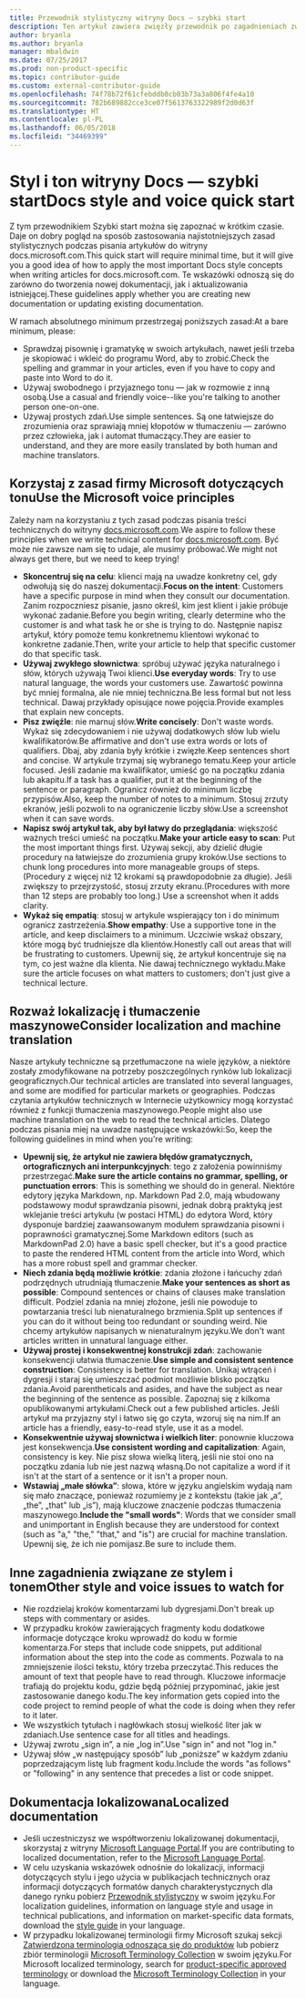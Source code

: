 ```yaml
---
title: Przewodnik stylistyczny witryny Docs — szybki start
description: Ten artykuł zawiera zwięzły przewodnik po zagadnieniach związanych ze stylem, zawierający podstawowe tematy umożliwiające rozpoczęcie pracy z witryną docs.microsoft.com.
author: bryanla
ms.author: bryanla
manager: mbaldwin
ms.date: 07/25/2017
ms.prod: non-product-specific
ms.topic: contributor-guide
ms.custom: external-contributor-guide
ms.openlocfilehash: 74f78b72f61cfebddb0cb03b73a3a806f4fe4a10
ms.sourcegitcommit: 782b689882cce3ce07f5613763322989f2d0d63f
ms.translationtype: HT
ms.contentlocale: pl-PL
ms.lasthandoff: 06/05/2018
ms.locfileid: "34469399"
---
```

# <a name="docs-style-and-voice-quick-start"></a><span data-ttu-id="d9ed6-103">Styl i ton witryny Docs — szybki start</span><span class="sxs-lookup"><span data-stu-id="d9ed6-103">Docs style and voice quick start</span></span>

<span data-ttu-id="d9ed6-104">Z tym przewodnikiem Szybki start można się zapoznać w krótkim czasie. Daje on dobry pogląd na sposób zastosowania najistotniejszych zasad stylistycznych podczas pisania artykułów do witryny docs.microsoft.com.</span><span class="sxs-lookup"><span data-stu-id="d9ed6-104">This quick start will require minimal time, but it will give you a good idea of how to apply the most important Docs style concepts when writing articles for docs.microsoft.com.</span></span> <span data-ttu-id="d9ed6-105">Te wskazówki odnoszą się do zarówno do tworzenia nowej dokumentacji, jak i aktualizowania istniejącej.</span><span class="sxs-lookup"><span data-stu-id="d9ed6-105">These guidelines apply whether you are creating new documentation or updating existing documentation.</span></span>

<span data-ttu-id="d9ed6-106">W ramach absolutnego minimum przestrzegaj poniższych zasad:</span><span class="sxs-lookup"><span data-stu-id="d9ed6-106">At a bare minimum, please:</span></span>

- <span data-ttu-id="d9ed6-107">Sprawdzaj pisownię i gramatykę w swoich artykułach, nawet jeśli trzeba je skopiować i wkleić do programu Word, aby to zrobić.</span><span class="sxs-lookup"><span data-stu-id="d9ed6-107">Check the spelling and grammar in your articles, even if you have to copy and paste into Word to do it.</span></span>
- <span data-ttu-id="d9ed6-108">Używaj swobodnego i przyjaznego tonu — jak w rozmowie z inną osobą.</span><span class="sxs-lookup"><span data-stu-id="d9ed6-108">Use a casual and friendly voice--like you're talking to another person one-on-one.</span></span>
- <span data-ttu-id="d9ed6-109">Używaj prostych zdań.</span><span class="sxs-lookup"><span data-stu-id="d9ed6-109">Use simple sentences.</span></span> <span data-ttu-id="d9ed6-110">Są one łatwiejsze do zrozumienia oraz sprawiają mniej kłopotów w tłumaczeniu — zarówno przez człowieka, jak i automat tłumaczący.</span><span class="sxs-lookup"><span data-stu-id="d9ed6-110">They are easier to understand, and they are more easily translated by both human and machine translators.</span></span>

## <a name="use-the-microsoft-voice-principles"></a><span data-ttu-id="d9ed6-111">Korzystaj z zasad firmy Microsoft dotyczących tonu</span><span class="sxs-lookup"><span data-stu-id="d9ed6-111">Use the Microsoft voice principles</span></span>

<span data-ttu-id="d9ed6-112">Zależy nam na korzystaniu z tych zasad podczas pisania treści technicznych do witryny [docs.microsoft.com](https://docs.microsoft.com).</span><span class="sxs-lookup"><span data-stu-id="d9ed6-112">We aspire to follow these principles when we write technical content for [docs.microsoft.com](https://docs.microsoft.com).</span></span> <span data-ttu-id="d9ed6-113">Być może nie zawsze nam się to udaje, ale musimy próbować.</span><span class="sxs-lookup"><span data-stu-id="d9ed6-113">We might not always get there, but we need to keep trying!</span></span>

- <span data-ttu-id="d9ed6-114">**Skoncentruj się na celu**: klienci mają na uwadze konkretny cel, gdy odwołują się do naszej dokumentacji.</span><span class="sxs-lookup"><span data-stu-id="d9ed6-114">**Focus on the intent**: Customers have a specific purpose in mind when they consult our documentation.</span></span> <span data-ttu-id="d9ed6-115">Zanim rozpoczniesz pisanie, jasno określ, kim jest klient i jakie próbuje wykonać zadanie.</span><span class="sxs-lookup"><span data-stu-id="d9ed6-115">Before you begin writing, clearly determine who the customer is and what task he or she is trying to do.</span></span> <span data-ttu-id="d9ed6-116">Następnie napisz artykuł, który pomoże temu konkretnemu klientowi wykonać to konkretne zadanie.</span><span class="sxs-lookup"><span data-stu-id="d9ed6-116">Then, write your article to help that specific customer do that specific task.</span></span>
- <span data-ttu-id="d9ed6-117">**Używaj zwykłego słownictwa**: spróbuj używać języka naturalnego i słów, których używają Twoi klienci.</span><span class="sxs-lookup"><span data-stu-id="d9ed6-117">**Use everyday words**: Try to use natural language, the words your customers use.</span></span> <span data-ttu-id="d9ed6-118">Zawartość powinna być mniej formalna, ale nie mniej techniczna.</span><span class="sxs-lookup"><span data-stu-id="d9ed6-118">Be less formal but not less technical.</span></span> <span data-ttu-id="d9ed6-119">Dawaj przykłady opisujące nowe pojęcia.</span><span class="sxs-lookup"><span data-stu-id="d9ed6-119">Provide examples that explain new concepts.</span></span>
- <span data-ttu-id="d9ed6-120">**Pisz zwięźle**: nie marnuj słów.</span><span class="sxs-lookup"><span data-stu-id="d9ed6-120">**Write concisely**: Don't waste words.</span></span> <span data-ttu-id="d9ed6-121">Wykaż się zdecydowaniem i nie używaj dodatkowych słów lub wielu kwalifikatorów.</span><span class="sxs-lookup"><span data-stu-id="d9ed6-121">Be affirmative and don't use extra words or lots of qualifiers.</span></span> <span data-ttu-id="d9ed6-122">Dbaj, aby zdania były krótkie i zwięzłe.</span><span class="sxs-lookup"><span data-stu-id="d9ed6-122">Keep sentences short and concise.</span></span> <span data-ttu-id="d9ed6-123">W artykule trzymaj się wybranego tematu.</span><span class="sxs-lookup"><span data-stu-id="d9ed6-123">Keep your article focused.</span></span> <span data-ttu-id="d9ed6-124">Jeśli zadanie ma kwalifikator, umieść go na początku zdania lub akapitu.</span><span class="sxs-lookup"><span data-stu-id="d9ed6-124">If a task has a qualifier, put it at the beginning of the sentence or paragraph.</span></span> <span data-ttu-id="d9ed6-125">Ogranicz również do minimum liczbę przypisów.</span><span class="sxs-lookup"><span data-stu-id="d9ed6-125">Also, keep the number of notes to a minimum.</span></span> <span data-ttu-id="d9ed6-126">Stosuj zrzuty ekranów, jeśli pozwoli to na ograniczenie liczby słów.</span><span class="sxs-lookup"><span data-stu-id="d9ed6-126">Use a screenshot when it can save words.</span></span>
- <span data-ttu-id="d9ed6-127">**Napisz swój artykuł tak, aby był łatwy do przeglądania**: większość ważnych treści umieść na początku.</span><span class="sxs-lookup"><span data-stu-id="d9ed6-127">**Make your article easy to scan**: Put the most important things first.</span></span> <span data-ttu-id="d9ed6-128">Używaj sekcji, aby dzielić długie procedury na łatwiejsze do zrozumienia grupy kroków.</span><span class="sxs-lookup"><span data-stu-id="d9ed6-128">Use sections to chunk long procedures into more manageable groups of steps.</span></span> <span data-ttu-id="d9ed6-129">(Procedury z więcej niż 12 krokami są prawdopodobnie za długie). Jeśli zwiększy to przejrzystość, stosuj zrzuty ekranu.</span><span class="sxs-lookup"><span data-stu-id="d9ed6-129">(Procedures with more than 12 steps are probably too long.) Use a screenshot when it adds clarity.</span></span>
- <span data-ttu-id="d9ed6-130">**Wykaż się empatią**: stosuj w artykule wspierający ton i do minimum ogranicz zastrzeżenia.</span><span class="sxs-lookup"><span data-stu-id="d9ed6-130">**Show empathy**: Use a supportive tone in the article, and keep disclaimers to a minimum.</span></span> <span data-ttu-id="d9ed6-131">Uczciwie wskaż obszary, które mogą być trudniejsze dla klientów.</span><span class="sxs-lookup"><span data-stu-id="d9ed6-131">Honestly call out areas that will be frustrating to customers.</span></span> <span data-ttu-id="d9ed6-132">Upewnij się, że artykuł koncentruje się na tym, co jest ważne dla klienta. Nie dawaj technicznego wykładu.</span><span class="sxs-lookup"><span data-stu-id="d9ed6-132">Make sure the article focuses on what matters to customers; don't just give a technical lecture.</span></span>

## <a name="consider-localization-and-machine-translation"></a><span data-ttu-id="d9ed6-133">Rozważ lokalizację i tłumaczenie maszynowe</span><span class="sxs-lookup"><span data-stu-id="d9ed6-133">Consider localization and machine translation</span></span>

<span data-ttu-id="d9ed6-134">Nasze artykuły techniczne są przetłumaczone na wiele języków, a niektóre zostały zmodyfikowane na potrzeby poszczególnych rynków lub lokalizacji geograficznych.</span><span class="sxs-lookup"><span data-stu-id="d9ed6-134">Our technical articles are translated into several languages, and some are modified for particular markets or geographies.</span></span> <span data-ttu-id="d9ed6-135">Podczas czytania artykułów technicznych w Internecie użytkownicy mogą korzystać również z funkcji tłumaczenia maszynowego.</span><span class="sxs-lookup"><span data-stu-id="d9ed6-135">People might also use machine translation on the web to read the technical articles.</span></span> <span data-ttu-id="d9ed6-136">Dlatego podczas pisania miej na uwadze następujące wskazówki:</span><span class="sxs-lookup"><span data-stu-id="d9ed6-136">So, keep the following guidelines in mind when you're writing:</span></span>

- <span data-ttu-id="d9ed6-137">**Upewnij się, że artykuł nie zawiera błędów gramatycznych, ortograficznych ani interpunkcyjnych**: tego z założenia powinniśmy przestrzegać.</span><span class="sxs-lookup"><span data-stu-id="d9ed6-137">**Make sure the article contains no grammar, spelling, or punctuation errors**: This is something we should do in general.</span></span> <span data-ttu-id="d9ed6-138">Niektóre edytory języka Markdown, np. Markdown Pad 2.0, mają wbudowany podstawowy moduł sprawdzania pisowni, jednak dobrą praktyką jest wklejanie treści artykułu (w postaci HTML) do edytora Word, który dysponuje bardziej zaawansowanym modułem sprawdzania pisowni i poprawności gramatycznej.</span><span class="sxs-lookup"><span data-stu-id="d9ed6-138">Some Markdown editors (such as MarkdownPad 2.0) have a basic spell checker, but it's a good practice to paste the rendered HTML content from the article into Word, which has a more robust spell and grammar checker.</span></span>
- <span data-ttu-id="d9ed6-139">**Niech zdania będą możliwie krótkie**: zdania złożone i łańcuchy zdań podrzędnych utrudniają tłumaczenie.</span><span class="sxs-lookup"><span data-stu-id="d9ed6-139">**Make your sentences as short as possible**: Compound sentences or chains of clauses make translation difficult.</span></span> <span data-ttu-id="d9ed6-140">Podziel zdania na mniej złożone, jeśli nie powoduje to powtarzania treści lub nienaturalnego brzmienia.</span><span class="sxs-lookup"><span data-stu-id="d9ed6-140">Split up sentences if you can do it without being too redundant or sounding weird.</span></span> <span data-ttu-id="d9ed6-141">Nie chcemy artykułów napisanych w nienaturalnym języku.</span><span class="sxs-lookup"><span data-stu-id="d9ed6-141">We don't want articles written in unnatural language either.</span></span>
- <span data-ttu-id="d9ed6-142">**Używaj prostej i konsekwentnej konstrukcji zdań**: zachowanie konsekwencji ułatwia tłumaczenie.</span><span class="sxs-lookup"><span data-stu-id="d9ed6-142">**Use simple and consistent sentence construction**: Consistency is better for translation.</span></span> <span data-ttu-id="d9ed6-143">Unikaj wtrąceń i dygresji i staraj się umieszczać podmiot możliwie blisko początku zdania.</span><span class="sxs-lookup"><span data-stu-id="d9ed6-143">Avoid parentheticals and asides, and have the subject as near the beginning of the sentence as possible.</span></span> <span data-ttu-id="d9ed6-144">Zapoznaj się z kilkoma opublikowanymi artykułami.</span><span class="sxs-lookup"><span data-stu-id="d9ed6-144">Check out a few published articles.</span></span> <span data-ttu-id="d9ed6-145">Jeśli artykuł ma przyjazny styl i łatwo się go czyta, wzoruj się na nim.</span><span class="sxs-lookup"><span data-stu-id="d9ed6-145">If an article has a friendly, easy-to-read style, use it as a model.</span></span>
- <span data-ttu-id="d9ed6-146">**Konsekwentnie używaj słownictwa i wielkich liter**: ponownie kluczowa jest konsekwencja.</span><span class="sxs-lookup"><span data-stu-id="d9ed6-146">**Use consistent wording and capitalization**: Again, consistency is key.</span></span> <span data-ttu-id="d9ed6-147">Nie pisz słowa wielką literą, jeśli nie stoi ono na początku zdania lub nie jest nazwą własną.</span><span class="sxs-lookup"><span data-stu-id="d9ed6-147">Do not capitalize a word if it isn't at the start of a sentence or it isn't a proper noun.</span></span>
- <span data-ttu-id="d9ed6-148">**Wstawiaj „małe słówka”**: słowa, które w języku angielskim wydają nam się mało znaczące, ponieważ rozumiemy je z kontekstu (takie jak „a”, „the”, „that” lub „is”), mają kluczowe znaczenie podczas tłumaczenia maszynowego.</span><span class="sxs-lookup"><span data-stu-id="d9ed6-148">**Include the "small words"**: Words that we consider small and unimportant in English because they are understood for context (such as "a," "the," "that," and "is") are crucial for machine translation.</span></span> <span data-ttu-id="d9ed6-149">Upewnij się, że ich nie pomijasz.</span><span class="sxs-lookup"><span data-stu-id="d9ed6-149">Be sure to include them.</span></span>

## <a name="other-style-and-voice-issues-to-watch-for"></a><span data-ttu-id="d9ed6-150">Inne zagadnienia związane ze stylem i tonem</span><span class="sxs-lookup"><span data-stu-id="d9ed6-150">Other style and voice issues to watch for</span></span>

- <span data-ttu-id="d9ed6-151">Nie rozdzielaj kroków komentarzami lub dygresjami.</span><span class="sxs-lookup"><span data-stu-id="d9ed6-151">Don't break up steps with commentary or asides.</span></span>
- <span data-ttu-id="d9ed6-152">W przypadku kroków zawierających fragmenty kodu dodatkowe informacje dotyczące kroku wprowadź do kodu w formie komentarza.</span><span class="sxs-lookup"><span data-stu-id="d9ed6-152">For steps that include code snippets, put additional information about the step into the code as comments.</span></span> <span data-ttu-id="d9ed6-153">Pozwala to na zmniejszenie ilości tekstu, który trzeba przeczytać.</span><span class="sxs-lookup"><span data-stu-id="d9ed6-153">This reduces the amount of text that people have to read through.</span></span> <span data-ttu-id="d9ed6-154">Kluczowe informacje trafiają do projektu kodu, gdzie będą później przypominać, jakie jest zastosowanie danego kodu.</span><span class="sxs-lookup"><span data-stu-id="d9ed6-154">The key information gets copied into the code project to remind people of what the code is doing when they refer to it later.</span></span>
- <span data-ttu-id="d9ed6-155">We wszystkich tytułach i nagłówkach stosuj wielkość liter jak w zdaniach.</span><span class="sxs-lookup"><span data-stu-id="d9ed6-155">Use sentence case for all titles and headings.</span></span>
- <span data-ttu-id="d9ed6-156">Używaj zwrotu „sign in”, a nie „log in”.</span><span class="sxs-lookup"><span data-stu-id="d9ed6-156">Use "sign in" and not "log in."</span></span>
- <span data-ttu-id="d9ed6-157">Używaj słów „w następujący sposób” lub „poniższe” w każdym zdaniu poprzedzającym listę lub fragment kodu.</span><span class="sxs-lookup"><span data-stu-id="d9ed6-157">Include the words "as follows" or "following" in any sentence that precedes a list or code snippet.</span></span>

## <a name="localized-documentation"></a><span data-ttu-id="d9ed6-158">Dokumentacja lokalizowana</span><span class="sxs-lookup"><span data-stu-id="d9ed6-158">Localized documentation</span></span>

- <span data-ttu-id="d9ed6-159">Jeśli uczestniczysz we współtworzeniu lokalizowanej dokumentacji, skorzystaj z witryny [Microsoft Language Portal](https://www.microsoft.com/Language/Default.aspx).</span><span class="sxs-lookup"><span data-stu-id="d9ed6-159">If you are contributing to localized documentation, refer to the [Microsoft Language Portal](https://www.microsoft.com/Language/Default.aspx).</span></span>
- <span data-ttu-id="d9ed6-160">W celu uzyskania wskazówek odnośnie do lokalizacji, informacji dotyczących stylu i jego użycia w publikacjach technicznych oraz informacji dotyczących formatów danych charakterystycznych dla danego rynku pobierz [Przewodnik stylistyczny](https://www.microsoft.com/Language/StyleGuides.aspx) w swoim języku.</span><span class="sxs-lookup"><span data-stu-id="d9ed6-160">For localization guidelines, information on language style and usage in technical publications, and information on market-specific data formats, download the [style guide](https://www.microsoft.com/Language/StyleGuides.aspx) in your language.</span></span>
- <span data-ttu-id="d9ed6-161">W przypadku lokalizowanej terminologii firmy Microsoft szukaj sekcji [Zatwierdzona terminologia odnosząca się do produktów](https://www.microsoft.com/Language/Search.aspx) lub pobierz zbiór terminologii [Microsoft Terminology Collection](https://www.microsoft.com/Language/Terminology.aspx) w swoim języku.</span><span class="sxs-lookup"><span data-stu-id="d9ed6-161">For Microsoft localized terminology, search for [product-specific approved terminology](https://www.microsoft.com/Language/Search.aspx) or download the [Microsoft Terminology Collection](https://www.microsoft.com/Language/Terminology.aspx) in your language.</span></span>
